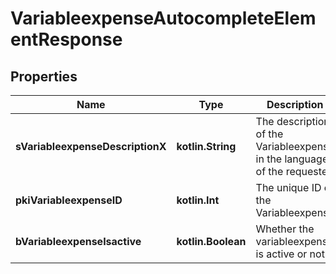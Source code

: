 
# VariableexpenseAutocompleteElementResponse

## Properties
| Name | Type | Description | Notes |
| ------------ | ------------- | ------------- | ------------- |
| **sVariableexpenseDescriptionX** | **kotlin.String** | The description of the Variableexpense in the language of the requester |  |
| **pkiVariableexpenseID** | **kotlin.Int** | The unique ID of the Variableexpense |  |
| **bVariableexpenseIsactive** | **kotlin.Boolean** | Whether the variableexpense is active or not |  |



